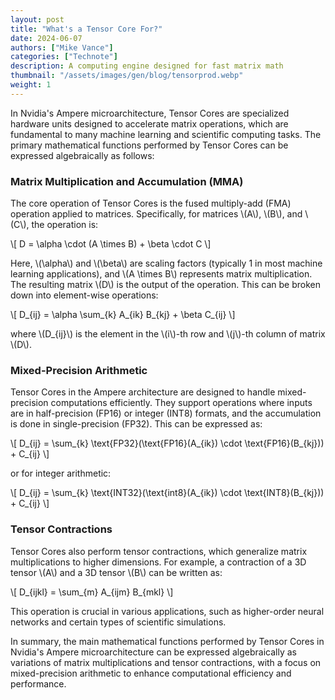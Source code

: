 ```yaml
---
layout: post
title: "What's a Tensor Core For?"
date: 2024-06-07
authors: ["Mike Vance"]
categories: ["Technote"]
description: A computing engine designed for fast matrix math 
thumbnail: "/assets/images/gen/blog/tensorprod.webp"
weight: 1
---
```



In Nvidia's Ampere microarchitecture, Tensor Cores are specialized hardware units designed to accelerate matrix operations, which are fundamental to many machine learning and scientific computing tasks. The primary mathematical functions performed by Tensor Cores can be expressed algebraically as follows:

### Matrix Multiplication and Accumulation (MMA)

   The core operation of Tensor Cores is the fused multiply-add (FMA) operation applied to matrices. Specifically, for matrices \\(A\\), \\(B\\), and \\(C\\), the operation is:
   
   \\[
   D = \alpha \cdot (A \times B) + \beta \cdot C
   \\]
   
   Here, \\(\alpha\\) and \\(\beta\\) are scaling factors (typically 1 in most machine learning applications), and \\(A \times B\\) represents matrix multiplication. The resulting matrix \\(D\\) is the output of the operation. This can be broken down into element-wise operations:
   
   \\[
   D_{ij} = \alpha \sum_{k} A_{ik} B_{kj} + \beta C_{ij}
   \\]
   
   where \\(D_{ij}\\) is the element in the \\(i\\)-th row and \\(j\\)-th column of matrix \\(D\\).

### Mixed-Precision Arithmetic

   Tensor Cores in the Ampere architecture are designed to handle mixed-precision computations efficiently. They support operations where inputs are in half-precision (FP16) or integer (INT8) formats, and the accumulation is done in single-precision (FP32). This can be expressed as:
   
   \\[
   D_{ij} = \sum_{k} \text{FP32}(\text{FP16}(A_{ik}) \cdot \text{FP16}(B_{kj})) + C_{ij}
   \\]
   
   or for integer arithmetic:
   
   \\[
   D_{ij} = \sum_{k} \text{INT32}(\text{int8}(A_{ik}) \cdot \text{INT8}(B_{kj})) + C_{ij}
   \\]

### Tensor Contractions

   Tensor Cores also perform tensor contractions, which generalize matrix multiplications to higher dimensions. For example, a contraction of a 3D tensor \\(A\\) and a 3D tensor \\(B\\) can be written as:
   
   \\[
   D_{ijkl} = \sum_{m} A_{ijm} B_{mkl}
   \\]
   
   This operation is crucial in various applications, such as higher-order neural networks and certain types of scientific simulations.

In summary, the main mathematical functions performed by Tensor Cores in Nvidia's Ampere microarchitecture can be expressed algebraically as variations of matrix multiplications and tensor contractions, with a focus on mixed-precision arithmetic to enhance computational efficiency and performance.
